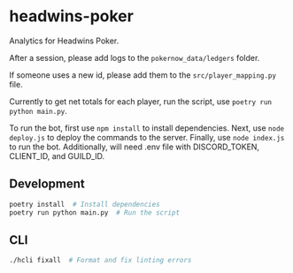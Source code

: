 # headwins-poker

Analytics for Headwins Poker.

After a session, please add logs to the `pokernow_data/ledgers` folder.

If someone uses a new id, please add them to the `src/player_mapping.py` file.

Currently to get net totals for each player, run the script, use `poetry run python main.py`.

To run the bot, first use `npm install` to install dependencies.
Next, use `node deploy.js` to deploy the commands to the server.
Finally, use `node index.js` to run the bot.
Additionally, will need .env file with DISCORD_TOKEN, CLIENT_ID, and GUILD_ID.

## Development

```bash
poetry install  # Install dependencies
poetry run python main.py  # Run the script
```

## CLI

```bash
./hcli fixall  # Format and fix linting errors
```

